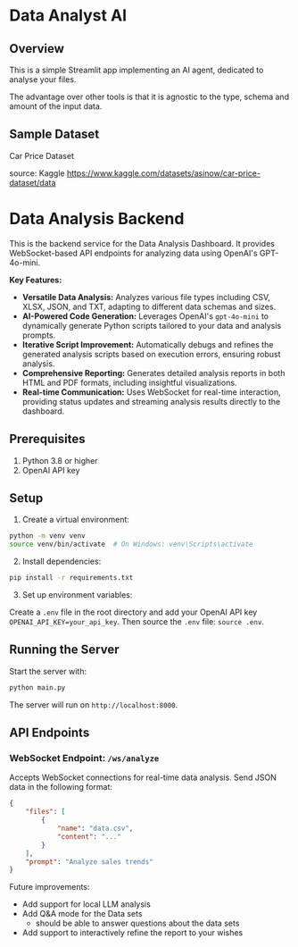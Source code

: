 # Data Analyst AI

## Overview

This is a simple Streamlit app implementing an AI agent, dedicated to analyse your files.

The advantage over other tools is that it is agnostic to the type, schema and amount of the input data.

## Sample Dataset

Car Price Dataset

source: Kaggle <link>https://www.kaggle.com/datasets/asinow/car-price-dataset/data</link>

# Data Analysis Backend

This is the backend service for the Data Analysis Dashboard. It provides WebSocket-based API endpoints for analyzing data using OpenAI's GPT-4o-mini.

**Key Features:**

- **Versatile Data Analysis:** Analyzes various file types including CSV, XLSX, JSON, and TXT, adapting to different data schemas and sizes.
- **AI-Powered Code Generation:** Leverages OpenAI's `gpt-4o-mini` to dynamically generate Python scripts tailored to your data and analysis prompts.
- **Iterative Script Improvement:** Automatically debugs and refines the generated analysis scripts based on execution errors, ensuring robust analysis.
- **Comprehensive Reporting:** Generates detailed analysis reports in both HTML and PDF formats, including insightful visualizations.
- **Real-time Communication:** Uses WebSocket for real-time interaction, providing status updates and streaming analysis results directly to the dashboard.

## Prerequisites

1. Python 3.8 or higher
2. OpenAI API key

## Setup

1. Create a virtual environment:

```bash
python -m venv venv
source venv/bin/activate  # On Windows: venv\Scripts\activate
```

2. Install dependencies:

```bash
pip install -r requirements.txt
```

3. Set up environment variables:

Create a `.env` file in the root directory and add your OpenAI API key `OPENAI_API_KEY=your_api_key`.
Then source the `.env` file: `source .env`.

## Running the Server

Start the server with:

```bash
python main.py
```

The server will run on `http://localhost:8000`.

## API Endpoints

### WebSocket Endpoint: `/ws/analyze`

Accepts WebSocket connections for real-time data analysis. Send JSON data in the following format:

```json
{
	"files": [
		{
			"name": "data.csv",
			"content": "..."
		}
	],
	"prompt": "Analyze sales trends"
}
```

Future improvements:

- Add support for local LLM analysis
- Add Q&A mode for the Data sets
  - should be able to answer questions about the data sets
- Add support to interactively refine the report to your wishes
